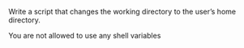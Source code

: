 Write a script that changes the working directory to the user’s home directory.



You are not allowed to use any shell variables

